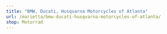 ```yaml
---
title: "BMW, Ducati, Husqvarna Motorcycles of Atlanta"
url: /marietta/bmw-ducati-husqvarna-motorcycles-of-atlanta/
shop: Motorrad
---
```

